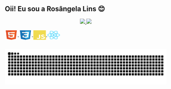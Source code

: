 ## Oii! Eu sou a Rosângela Lins 😊

<div align="center">
  <a href="https://github.com/rosangelalins">
  <img height="160em" src="https://github-readme-stats.vercel.app/api?username=rosangelalins&show_icons=true&theme=dracula&include_all_commits=true&count_private=true"/>
  <img height="160em" src="https://github-readme-stats.vercel.app/api/top-langs/?username=rosangelalins&layout=compact&langs_count=7&theme=dracula"/>
</div>
<div style="display: inline_block"><br>
  <img align="center" alt="Rosa-HTML" height="30" width="40" src="https://raw.githubusercontent.com/devicons/devicon/master/icons/html5/html5-original.svg">
  <img align="center" alt="Rosa-CSS" height="30" width="40" src="https://raw.githubusercontent.com/devicons/devicon/master/icons/css3/css3-original.svg">
    <img align="center" alt="Rosa-Js" height="30" width="40" src="https://raw.githubusercontent.com/devicons/devicon/master/icons/javascript/javascript-plain.svg">
   <img align="center" alt="Rosa-React" height="30" width="40" src="https://raw.githubusercontent.com/devicons/devicon/master/icons/react/react-original.svg">
</div>
  
  ##

 <div> 
   
   
   ![Snake animation](https://github.com/rosangelalins/rosangelalins/blob/output/github-contribution-grid-snake.svg)
 </div>
  
